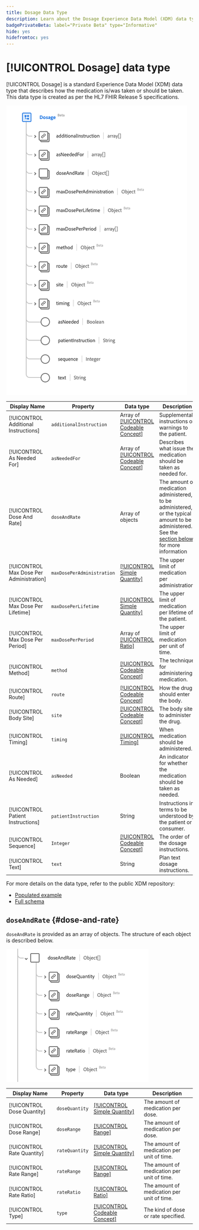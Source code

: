 ```yaml
---
title: Dosage Data Type
description: Learn about the Dosage Experience Data Model (XDM) data type.
badgePrivateBeta: label="Private Beta" type="Informative"
hide: yes
hidefromtoc: yes
---
```

# [!UICONTROL Dosage] data type

[!UICONTROL Dosage] is a standard Experience Data Model (XDM) data type that describes how the medication is/was taken or should be taken. This data type is created as per the HL7 FHIR Release 5 specifications.

![Dosage data type structure](../../images/data-types/healthcare/dosage/dosage.png)

| Display Name | Property | Data type | Description |
| --- | --- | --- | --- |
| [!UICONTROL Additional Instructions] | `additionalInstruction` | Array of [[!UICONTROL Codeable Concept]](../healthcare/codeable-concept.md) | Supplemental instructions or warnings to the patient. |
| [!UICONTROL As Needed For] |`asNeededFor` | Array of [[!UICONTROL Codeable Concept]](../healthcare/codeable-concept.md) | Describes what issue the medication should be taken as needed for. |
| [!UICONTROL Dose And Rate] | `doseAndRate` | Array of objects | The amount of medication administered, to be administered, or the typical amount to be administered. See the [section below](#dose-and-rate) for more information |
| [!UICONTROL Max Dose Per Administration] |`maxDosePerAdministration` | [[!UICONTROL Simple Quantity]](../healthcare/simple-quantity.md) | The upper limit of medication per administration. |
| [!UICONTROL Max Dose Per Lifetime] | `maxDosePerLifetime` | [[!UICONTROL Simple Quantity]](../healthcare/simple-quantity.md) | The upper limit of medication per lifetime of the patient. |
| [!UICONTROL Max Dose Per Period] |`maxDosePerPeriod` | Array of [[!UICONTROL Ratio]](../healthcare/ratio.md) | The upper limit of medication per unit of time. |
| [!UICONTROL Method] | `method` | [[!UICONTROL Codeable Concept]](../healthcare/codeable-concept.md) | The technique for administering medication. |
| [!UICONTROL Route] |`route` | [[!UICONTROL Codeable Concept]](../healthcare/codeable-concept.md) | How the drug should enter the body. |
| [!UICONTROL Body Site] | `site` | [[!UICONTROL Codeable Concept]](../healthcare/codeable-concept.md) | The body site to administer the drug. |
| [!UICONTROL Timing] |`timing` | [[!UICONTROL Timing]](../healthcare/timing.md) | When medication should be administered. |
| [!UICONTROL As Needed] | `asNeeded` | Boolean | An indicator for whether the medication should be taken as needed. |
| [!UICONTROL Patient Instructions] |`patientInstruction` | String | Instructions in terms to be understood by the patient or consumer. |
| [!UICONTROL Sequence] | `Integer` | [[!UICONTROL Codeable Concept]](../healthcare/codeable-concept.md) | The order of the dosage instructions. |
| [!UICONTROL Text] |`text` | String | Plan text dosage instructions. |

For more details on the data type, refer to the public XDM repository:

* [Populated example](https://github.com/adobe/xdm/blob/master/extensions/industry/healthcare/fhir/datatypes/dosage.example.1.json)
* [Full schema](https://github.com/adobe/xdm/blob/master/extensions/industry/healthcare/fhir/datatypes/dosage.schema.json)

## `doseAndRate` {#dose-and-rate}

`doseAndRate` is provided as an array of objects. The structure of each object is described below.

![dose and rate structure](../../images/data-types/healthcare/dosage/dose-and-rate.png)

| Display Name | Property | Data type | Description |
| --- | --- | --- | --- |
| [!UICONTROL Dose Quantity] | `doseQuantity` | [[!UICONTROL Simple Quantity]](../healthcare/simple-quantity.md) | The amount of medication per dose. |
| [!UICONTROL Dose Range] |`doseRange` | [[!UICONTROL Range]](../healthcare/range.md) | The amount of medication per dose. |
| [!UICONTROL Rate Quantity] | `rateQuantity` | [[!UICONTROL Simple Quantity]](../healthcare/simple-quantity.md) | The amount of medication per unit of time.  |
| [!UICONTROL Rate Range] |`rateRange` | [[!UICONTROL Range]](../healthcare/range.md) | The amount of medication per unit of time. |
| [!UICONTROL Rate Ratio] |`rateRatio` | [[!UICONTROL Ratio]](../healthcare/ratio.md) | The amount of medication per unit of time. |
| [!UICONTROL Type] | `type` | [[!UICONTROL Codeable Concept]](../healthcare/codeable-concept.md) | The kind of dose or rate specified.  |
